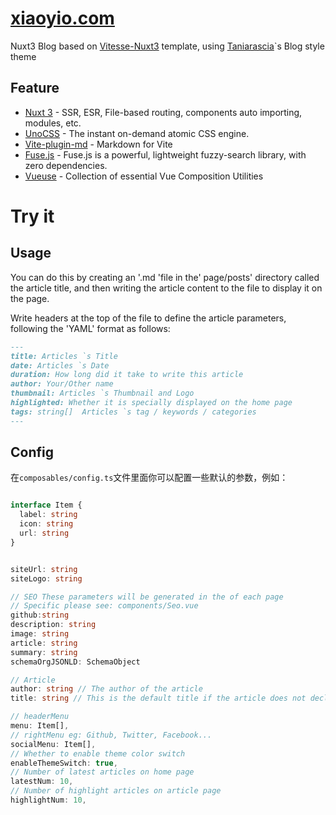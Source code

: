 # [xiaoyio.com](https://xiaoyio.com)

Nuxt3 Blog based on [Vitesse-Nuxt3](https://github.com/antfu/vitesse-nuxt3) template, using [Taniarascia](https://www.taniarascia.com/)`s Blog style theme

## Feature
- [Nuxt 3](https://v3.nuxtjs.org) - SSR, ESR, File-based routing, components auto importing, modules, etc.
- [UnoCSS](https://github.com/antfu/unocss) - The instant on-demand atomic CSS engine.
- [Vite-plugin-md](https://github.com/antfu/vite-plugin-md) - Markdown for Vite
- [Fuse.js](https://fusejs.io/) - Fuse.js is a powerful, lightweight fuzzy-search library, with zero dependencies.
- [Vueuse](https://vueuse.org/) - Collection of essential Vue Composition Utilities

# Try it

## Usage
You can do this by creating an '.md 'file in the' page/posts' directory called the article title, and then writing the article content to the file to display it on the page.

Write headers at the top of the file to define the article parameters, following the 'YAML' format as follows:
```md
---
title: Articles `s Title
date: Articles `s Date
duration: How long did it take to write this article
author: Your/Other name
thumbnail: Articles `s Thumbnail and Logo
highlighted: Whether it is specially displayed on the home page
tags: string[]  Articles `s tag / keywords / categories
---
```

## Config

在`composables/config.ts`文件里面你可以配置一些默认的参数，例如：
```ts

interface Item {
  label: string
  icon: string
  url: string
}


siteUrl: string
siteLogo: string

// SEO These parameters will be generated in the of each page 
// Specific please see: components/Seo.vue
github:string
description: string
image: string
article: string
summary: string
schemaOrgJSONLD: SchemaObject

// Article 
author: string // The author of the article
title: string // This is the default title if the article does not declare a title

// headerMenu 
menu: Item[],
// rightMenu eg: Github, Twitter, Facebook...
socialMenu: Item[],
// Whether to enable theme color switch
enableThemeSwitch: true,
// Number of latest articles on home page
latestNum: 10,
// Number of highlight articles on article page
highlightNum: 10,
```
